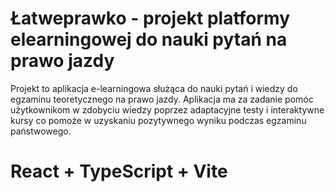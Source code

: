 # Łatweprawko - projekt platformy elearningowej do nauki pytań na prawo jazdy

Projekt to aplikacja e-learningowa służąca do nauki pytań i wiedzy do egzaminu teoretycznego na prawo jazdy. Aplikacja ma za zadanie pomóc użytkownikom w zdobyciu wiedzy poprzez adaptacyjne testy i interaktywne kursy co pomoże w uzyskaniu pozytywnego wyniku podczas egzaminu państwowego.



# React + TypeScript + Vite
